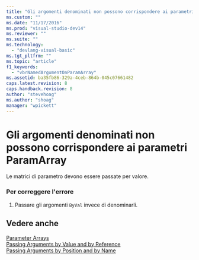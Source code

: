 ```yaml
---
title: "Gli argomenti denominati non possono corrispondere ai parametri ParamArray | Microsoft Docs"
ms.custom: ""
ms.date: "11/17/2016"
ms.prod: "visual-studio-dev14"
ms.reviewer: ""
ms.suite: ""
ms.technology: 
  - "devlang-visual-basic"
ms.tgt_pltfrm: ""
ms.topic: "article"
f1_keywords: 
  - "vbrNamedArgumentOnParamArray"
ms.assetid: ba35fb86-329a-4ceb-864b-045c07661482
caps.latest.revision: 8
caps.handback.revision: 8
author: "stevehoag"
ms.author: "shoag"
manager: "wpickett"
---
```

# Gli argomenti denominati non possono corrispondere ai parametri ParamArray
Le matrici di parametro devono essere passate per valore.  
  
### Per correggere l'errore  
  
1.  Passare gli argomenti `ByVal` invece di denominarli.  
  
## Vedere anche  
 [Parameter Arrays](/dotnet/visual-basic/programming-guide/language-features/procedures/parameter-arrays)   
 [Passing Arguments by Value and by Reference](/dotnet/visual-basic/programming-guide/language-features/procedures/passing-arguments-by-value-and-by-reference)   
 [Passing Arguments by Position and by Name](/dotnet/visual-basic/programming-guide/language-features/procedures/passing-arguments-by-position-and-by-name)